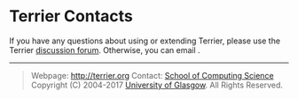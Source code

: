 Terrier Contacts
================

If you have any questions about using or extending Terrier, please use the Terrier [discussion forum](http://terrier.org/forum/). Otherwise, you can email [](mailto:terrier@dcs.gla.ac.uk).

------------------------------------------------------------------------

> Webpage: <http://terrier.org>
> Contact: [School of Computing Science](http://www.dcs.gla.ac.uk/)
> Copyright (C) 2004-2017 [University of Glasgow](http://www.gla.ac.uk/). All Rights Reserved. 
